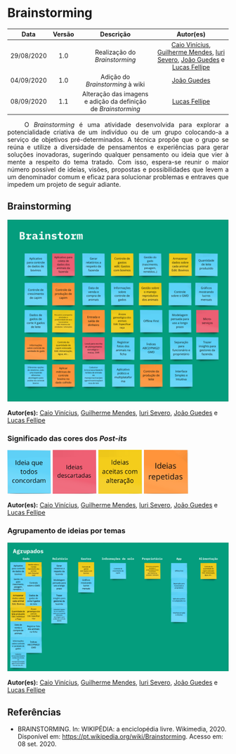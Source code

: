 # Brainstorming
|    Data    | Versão |         Descrição         |           Autor(es)           |
| :--------: | :----: | :-----------------------: | :---------------------------: |
| 29/08/2020 |  1.0   | Realização do <i>Brainstorming</i> |[Caio Vinícius](https://github.com/caiovfernandes), [Guilherme Mendes](https://github.com/guilherme-mendes), [Iuri Severo](https://github.com/iurisevero), [João Guedes](https://github.com/sudjoao) e [Lucas Fellipe](https://github.com/lucasfcm9) |
| 04/09/2020 |  1.0   | Adição do <i>Brainstorming</i> à wiki |[João Guedes](https://github.com/sudjoao)|
| 08/09/2020 |  1.1   | Alteração das imagens e adição da definição de <i>Brainstorming</i> | [Lucas Fellipe](https://github.com/lucasfcm9)

<p align="justify"> &emsp;&emsp; O <i>Brainstorming</i> é uma atividade desenvolvida para explorar a potencialidade criativa de um indivíduo ou de um grupo colocando-a a serviço de objetivos pré-determinados. A técnica propõe que o grupo se reúna e utilize a diversidade de pensamentos e experiências para gerar soluções inovadoras, sugerindo qualquer pensamento ou ideia que vier à mente a respeito do tema tratado. Com isso, espera-se reunir o maior número possível de ideias, visões, propostas e possibilidades que levem a um denominador comum e eficaz para solucionar problemas e entraves que impedem um projeto de seguir adiante.</p>

## Brainstorming

<img src="/docs/Assets/Img/Artefacts/Brainstorming.png">

**Autor(es):** [Caio Vinícius](https://github.com/caiovfernandes), [Guilherme Mendes](https://github.com/guilherme-mendes), [Iuri Severo](https://github.com/iurisevero), [João Guedes](https://github.com/sudjoao) e [Lucas Fellipe](https://github.com/lucasfcm9)

### Significado das cores dos *Post-its*

<img src="/docs/Assets/Img/Artefacts/BrainstormingColor1.png" height=100px>
<img src="/docs/Assets/Img/Artefacts/BrainstormingColor2.png" height=100px>
<img src="/docs/Assets/Img/Artefacts/BrainstormingColor3.png" height=100px>
<img src="/docs/Assets/Img/Artefacts/BrainstormingColor4.png" height=100px>

**Autor(es):** [Caio Vinícius](https://github.com/caiovfernandes), [Guilherme Mendes](https://github.com/guilherme-mendes), [Iuri Severo](https://github.com/iurisevero), [João Guedes](https://github.com/sudjoao) e [Lucas Fellipe](https://github.com/lucasfcm9)

### Agrupamento de ideias por temas

<img src="/docs/Assets/Img/Artefacts/BrainstormingGroup.png">

**Autor(es):** [Caio Vinícius](https://github.com/caiovfernandes), [Guilherme Mendes](https://github.com/guilherme-mendes), [Iuri Severo](https://github.com/iurisevero), [João Guedes](https://github.com/sudjoao) e [Lucas Fellipe](https://github.com/lucasfcm9)

## Referências
* BRAINSTORMING. In: WIKIPÉDIA: a enciclopédia livre. Wikimedia, 2020. Disponível em: <https://pt.wikipedia.org/wiki/Brainstorming>. Acesso em: 08 set. 2020.